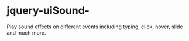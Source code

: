 # jquery-uiSound-
Play sound effects on different events including typing, click, hover, slide and much more. 
